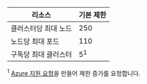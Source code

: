 | 리소스 | 기본 제한 |
| --- | :--- |
| 클러스터당 최대 노드 | 250 |
| 노드당 최대 포드 | 110 |
| 구독당 최대 클러스터 | 5<sup>1</sup> |

<sup>1</sup> [Azure 지원 요청][azure-support]을 만들어 제한 증가를 요청합니다.<br />

<!-- LINKS - External -->
[azure-support]: https://ms.portal.azure.com/#blade/Microsoft_Azure_Support/HelpAndSupportBlade/newsupportrequest
